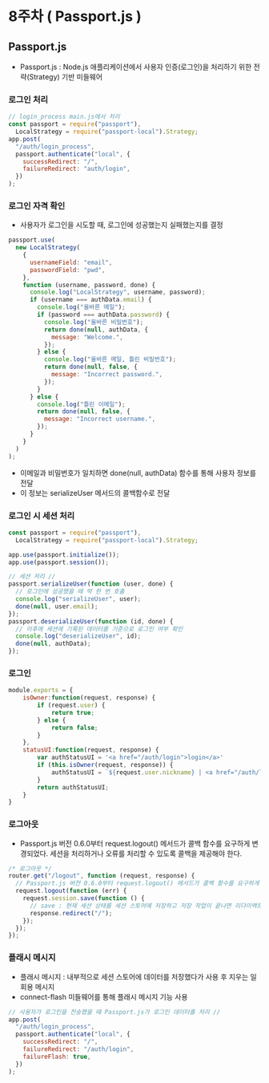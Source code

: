 # 8주차 ( Passport.js )

## Passport.js
- Passport.js : Node.js 애플리케이션에서 사용자 인증(로그인)을 처리하기 위한 전략(Strategy) 기반 미들웨어

### 로그인 처리
```jsx
// login_process main.js에서 처리
const passport = require("passport"),
  LocalStrategy = require("passport-local").Strategy;
app.post(
  "/auth/login_process",
  passport.authenticate("local", {
    successRedirect: "/",
    failureRedirect: "auth/login",
  })
);
```
### 로그인 자격 확인
- 사용자가 로그인을 시도할 때, 로그인에 성공했는지 실패했는지를 결정
```jsx
passport.use(
  new LocalStrategy(
    {
      usernameField: "email",
      passwordField: "pwd",
    },
    function (username, password, done) {
      console.log("LocalStrategy", username, password);
      if (username === authData.email) {
        console.log("올바른 메일");
        if (password === authData.password) {
          console.log("올바른 비밀번호");
          return done(null, authData, {
            message: "Welcome.",
          });
        } else {
          console.log("올바른 메일, 틀린 비밀번호");
          return done(null, false, {
            message: "Incorrect password.",
          });
        }
      } else {
        console.log("틀린 이메일");
        return done(null, false, {
          message: "Incorrect username.",
        });
      }
    }
  )
);
```
- 이메일과 비밀번호가 일치하면 done(null, authData) 함수를 통해 사용자 정보를 전달
- 이 정보는 serializeUser 메서드의 콜백함수로 전달

### 로그인 시 세션 처리
```jsx
const passport = require("passport"),
  LocalStrategy = require("passport-local").Strategy;

app.use(passport.initialize());
app.use(passport.session());

// 세션 처리 //
passport.serializeUser(function (user, done) {
  // 로그인에 성공했을 때 딱 한 번 호출
  console.log("serializeUser", user);
  done(null, user.email);
});
passport.deserializeUser(function (id, done) {
  // 이후에 세션에 기록된 데이터를 기준으로 로그인 여부 확인
  console.log("deserializeUser", id);
  done(null, authData);
});
```
### 로그인 
```jsx
module.exports = {
    isOwner:function(request, response) {
        if (request.user) {
            return true;
        } else {
            return false;
        }
    },
    statusUI:function(request, response) {
        var authStatusUI = '<a href="/auth/login">login</a>'
        if (this.isOwner(request, response)) {
            authStatusUI = `${request.user.nickname} | <a href="/auth/logout">logout</a>`;
        }
        return authStatusUI;
    }
}
```

### 로그아웃
- Passport.js 버전 0.6.0부터 request.logout() 메서드가 콜백 함수를 요구하게 변경되었다. 세션을 처리하거나 오류를 처리할 수 있도록 콜백을 제공해야 한다.
```jsx
/* 로그아웃 */
router.get("/logout", function (request, response) {
  // Passport.js 버전 0.6.0부터 request.logout() 메서드가 콜백 함수를 요구하게 변경
  request.logout(function (err) {
    request.session.save(function () {
      // save : 현재 세션 상태를 세션 스토어에 저장하고 저장 작업이 끝나면 리다이랙트
      response.redirect("/");
    });
  });
});

```

### 플래시 메시지
- 플래시 메시지 : 내부적으로 세션 스토어에 데이터를 저장했다가 사용 후 지우는 일회용 메시지
- connect-flash 미들웨어를 통해 플래시 메시지 기능 사용
```jsx
// 사용자가 로그인을 전송했을 때 Passport.js가 로그인 데이터를 처리 //
app.post(
  "/auth/login_process",
  passport.authenticate("local", {
    successRedirect: "/",
    failureRedirect: "/auth/login",
    failureFlash: true,
  })
);
```
